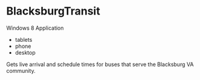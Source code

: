 BlacksburgTransit
=================
Windows 8 Application
- tablets
- phone
- desktop

Gets live arrival and schedule times for buses that serve the Blacksburg VA community.
